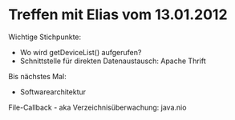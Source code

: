 Treffen mit Elias vom 13.01.2012
================================
Wichtige Stichpunkte:

* Wo wird getDeviceList() aufgerufen?
* Schnittstelle für direkten Datenaustausch: Apache Thrift

Bis nächstes Mal:

* Softwarearchitektur

File-Callback - aka Verzeichnisüberwachung: java.nio
